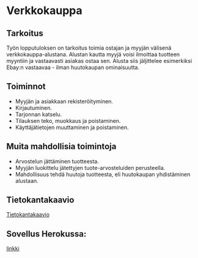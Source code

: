 # Verkkokauppa

## Tarkoitus
Työn lopputuloksen on tarkoitus toimia ostajan ja myyjän välisenä verkkokauppa-alustana. Alustan kautta myyjä voisi ilmoittaa tuotteen myyntiin ja vastaavasti asiakas ostaa sen. Alusta siis jäljittelee esimerkiksi Ebay:n vastaavaa - ilman huutokaupan ominaisuutta. 

## Toiminnot
* Myyjän ja asiakkaan rekisteröityminen.
* Kirjautuminen.
* Tarjonnan katselu.
* Tilauksen teko, muokkaus ja poistaminen.
* Käyttäjätietojen muuttaminen ja poistaminen.

## Muita mahdollisia toimintoja
* Arvostelun jättäminen tuotteesta.
* Myyjän luokittelu jätettyjen tuote-arvosteluiden perusteella.
* Mahdollisuus tehdä huutoja tuotteesta, eli huutokaupan yhdistäminen alustaan.

## Tietokantakaavio
[Tietokantakaavio](https://github.com/parissak/Verkkokauppa/blob/master/kuvat/Untitled%20Diagram.jpg)

## Sovellus Herokussa:
[linkki](https://salty-thicket-26582.herokuapp.com/)

